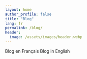 ```yaml
---
layout: home
author_profile: false
title: "Blog"
lang: fr
permalink: /blog/
header:
  image: /assets/images/header.webp
---
```


Blog en Français
Blog in English
